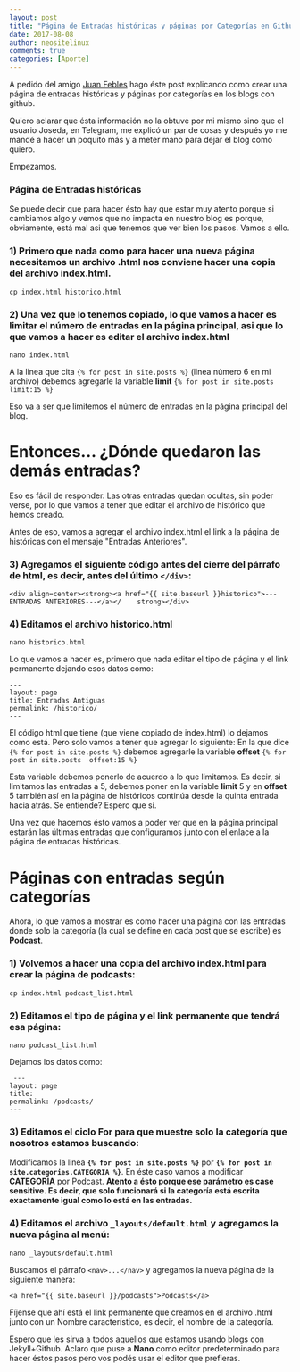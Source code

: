 ```yaml
---
layout: post
title: "Página de Entradas históricas y páginas por Categorías en Github"
date: 2017-08-08
author: neositelinux
comments: true
categories: [Aporte]
---
```


A pedido del amigo [Juan Febles](https://podcastlinux.github.io) hago éste post explicando como crear una página de entradas históricas y páginas por categorías en los blogs con github.

Quiero aclarar que ésta información no la obtuve por mi mismo sino que el usuario Joseda, en Telegram, me explicó un par de cosas y después yo me mandé a hacer un poquito más y a meter mano para dejar el blog como quiero.

Empezamos.

### Página de Entradas históricas
Se puede decir que para hacer ésto hay que estar muy atento porque si cambiamos algo y vemos que no impacta en nuestro blog es porque, obviamente, está mal asi que tenemos que ver bien los pasos. Vamos a ello.

### 1) Primero que nada como para hacer una nueva página necesitamos un archivo .html nos conviene hacer una copia del archivo index.html.

`cp index.html historico.html`

### 2) Una vez que lo tenemos copiado, lo que vamos a hacer es limitar el número de entradas en la página principal, asi que lo que vamos a hacer es editar el archivo index.html

`nano index.html`

A la linea que cita `{% for post in site.posts %}` (linea número 6 en mi archivo) debemos agregarle la variable **limit** `{% for post in site.posts  limit:15 %}`

Eso va a ser que limitemos el número de entradas en la página principal del blog.

# Entonces... ¿Dónde quedaron las demás entradas?

Eso es fácil de responder. Las otras entradas quedan ocultas, sin poder verse, por lo que vamos a tener que editar el archivo de histórico que hemos creado.

Antes de eso, vamos a agregar el archivo index.html el link a la página de históricas con el mensaje "Entradas Anteriores".

### 3) Agregamos el siguiente código antes del cierre del párrafo de html, es decir, antes del último `</div>`:

`<div align=center><strong><a href="{{ site.baseurl }}historico">---ENTRADAS ANTERIORES---</a></    strong></div>`

### 4) Editamos el archivo historico.html

`nano historico.html`

Lo que vamos a hacer es, primero que nada editar el tipo de página y el link permanente dejando esos datos como:

```
---
layout: page
title: Entradas Antiguas
permalink: /historico/
---
```

El código html que tiene (que viene copiado de index.html) lo dejamos como está. Pero solo vamos a tener que agregar lo siguiente:
En la que dice `{% for post in site.posts %}` debemos agregarle la variable **offset** `{% for post in site.posts  offset:15 %}`

Esta variable debemos ponerlo de acuerdo a lo que limitamos. Es decir, si limitamos las entradas a 5, debemos poner en la variable **limit** 5 y en **offset** 5 también así en la página de históricos continúa desde la quinta entrada hacia atrás. Se entiende? Espero que si.

Una vez que hacemos ésto vamos a poder ver que en la página principal estarán las últimas entradas que configuramos junto con el enlace a la página de entradas históricas.


# Páginas con entradas según categorías

Ahora, lo que vamos a mostrar es como hacer una página con las entradas donde solo la categoría (la cual se define en cada post que se escribe) es **Podcast**.

### 1) Volvemos a hacer una copia del archivo index.html para crear la página de podcasts:

`cp index.html podcast_list.html`

### 2) Editamos el tipo de página y el link permanente que tendrá esa página:

`nano podcast_list.html`

Dejamos los datos como:

```
 ---
layout: page
title:
permalink: /podcasts/
---
```

### 3) Editamos el ciclo For para que muestre solo la categoría que nosotros estamos buscando:

Modificamos la linea **`{% for post in site.posts %}`** por **`{% for post in site.categories.CATEGORIA %}`**. En éste caso vamos a modificar **CATEGORIA** por Podcast. 
**Atento a ésto porque ese parámetro es case sensitive. Es decir, que solo funcionará si la categoría está escrita exactamente igual como lo está en las entradas.**

### 4) Editamos el archivo  `_layouts/default.html` y agregamos la nueva página al menú:

`nano _layouts/default.html`

Buscamos el párrafo `<nav>...</nav>` y agregamos la nueva página de la siguiente manera:

`<a href="{{ site.baseurl }}/podcasts">Podcasts</a>`

Fíjense que ahí está el link permanente que creamos en el archivo .html junto con un Nombre característico, es decir, el nombre de la categoría.


Espero que les sirva a todos aquellos que estamos usando blogs con Jekyll+Github. Aclaro que puse a **Nano** como editor predeterminado para hacer éstos pasos pero vos podés usar el editor que prefieras.
